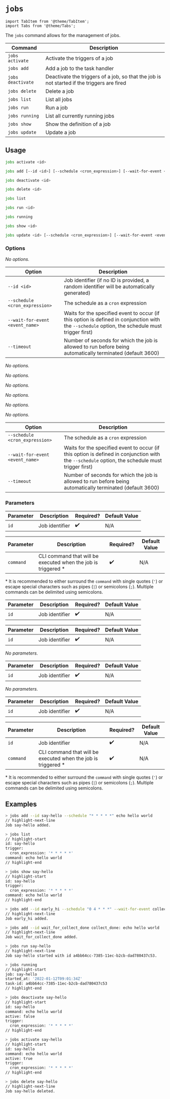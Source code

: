 # `jobs`

```mdx-code-block
import TabItem from '@theme/TabItem';
import Tabs from '@theme/Tabs';
```

The `jobs` command allows for the management of jobs.

| Command           | Description                                                                                |
| ----------------- | ------------------------------------------------------------------------------------------ |
| `jobs activate`   | Activate the triggers of a job                                                             |
| `jobs add`        | Add a job to the task handler                                                              |
| `jobs deactivate` | Deactivate the triggers of a job, so that the job is not started if the triggers are fired |
| `jobs delete`     | Delete a job                                                                               |
| `jobs list`       | List all jobs                                                                              |
| `jobs run`        | Run a job                                                                                  |
| `jobs running`    | List all currently running jobs                                                            |
| `jobs show`       | Show the definition of a job                                                               |
| `jobs update`     | Update a job                                                                               |

## Usage

<Tabs groupId="jobs-command">
<TabItem value="activate" label="activate">

```bash
jobs activate <id>
```

</TabItem>
<TabItem value="add" label="add">

```bash
jobs add [--id <id>] [--schedule <cron_expression>] [--wait-for-event <event_name>] <command>
```

</TabItem>
<TabItem value="deactivate" label="deactivate">

```bash
jobs deactivate <id>
```

</TabItem>
<TabItem value="delete" label="delete">

```bash
jobs delete <id>
```

</TabItem>
<TabItem value="list" label="list">

```bash
jobs list
```

</TabItem>
<TabItem value="run" label="run">

```bash
jobs run <id>
```

</TabItem>
<TabItem value="running" label="running">

```bash
jobs running
```

</TabItem>
<TabItem value="show" label="show">

```bash
jobs show <id>
```

</TabItem>
<TabItem value="update" label="update">

```bash
jobs update <id> [--schedule <cron_expression>] [--wait-for-event <event_name>] <command>
```

</TabItem>
</Tabs>

### Options

<Tabs groupId="jobs-command">
<TabItem value="activate" label="activate">

_No options._

</TabItem>
<TabItem value="add" label="add">

| Option                          | Description                                                                                                                                     |
| ------------------------------- | ----------------------------------------------------------------------------------------------------------------------------------------------- |
| `--id <id>`                     | Job identifier (if no ID is provided, a random identifier will be automatically generated)                                                      |
| `--schedule <cron_expression>`  | The schedule as a `cron` expression                                                                                                             |
| `--wait-for-event <event_name>` | Waits for the specified event to occur (if this option is defined in conjunction with the `--schedule` option, the schedule must trigger first) |
| `--timeout`                     | Number of seconds for which the job is allowed to run before being automatically terminated (default 3600)                                      |

</TabItem>
<TabItem value="deactivate" label="deactivate">

_No options._

</TabItem>
<TabItem value="delete" label="delete">

_No options._

</TabItem>
<TabItem value="list" label="list">

_No options._

</TabItem>
<TabItem value="run" label="run">

_No options._

</TabItem>
<TabItem value="running" label="running">

_No options._

</TabItem>
<TabItem value="show" label="show">

_No options._

</TabItem>
<TabItem value="update" label="update">

| Option                          | Description                                                                                                                                     |
| ------------------------------- | ----------------------------------------------------------------------------------------------------------------------------------------------- |
| `--schedule <cron_expression>`  | The schedule as a `cron` expression                                                                                                             |
| `--wait-for-event <event_name>` | Waits for the specified event to occur (if this option is defined in conjunction with the `--schedule` option, the schedule must trigger first) |
| `--timeout`                     | Number of seconds for which the job is allowed to run before being automatically terminated (default 3600)                                      |

</TabItem>
</Tabs>

### Parameters

<Tabs groupId="jobs-command">
<TabItem value="activate" label="activate">

| Parameter | Description    | Required? | Default Value |
| --------- | -------------- | --------- | ------------- |
| `id`      | Job identifier | ✔️        | N/A           |

</TabItem>
<TabItem value="add" label="add">

| Parameter | Description                                                    | Required? | Default Value |
| --------- | -------------------------------------------------------------- | --------- | ------------- |
| `command` | CLI command that will be executed when the job is triggered \* | ✔️        | N/A           |

\* It is recommended to either surround the `command` with single quotes (`'`) or escape special characters such as pipes (`|`) or semicolons (`;`). Multiple commands can be delimited using semicolons.

</TabItem>
<TabItem value="deactivate" label="deactivate">

| Parameter | Description    | Required? | Default Value |
| --------- | -------------- | --------- | ------------- |
| `id`      | Job identifier | ✔️        | N/A           |

</TabItem>
<TabItem value="delete" label="delete">

| Parameter | Description    | Required? | Default Value |
| --------- | -------------- | --------- | ------------- |
| `id`      | Job identifier | ✔️        | N/A           |

</TabItem>
<TabItem value="list" label="list">

_No parameters._

</TabItem>
<TabItem value="run" label="run">

| Parameter | Description    | Required? | Default Value |
| --------- | -------------- | --------- | ------------- |
| `id`      | Job identifier | ✔️        | N/A           |

</TabItem>
<TabItem value="running" label="running">

_No parameters._

</TabItem>
<TabItem value="show" label="show">

| Parameter | Description    | Required? | Default Value |
| --------- | -------------- | --------- | ------------- |
| `id`      | Job identifier | ✔️        | N/A           |

</TabItem>
<TabItem value="update" label="update">

| Parameter | Description                                                    | Required? | Default Value |
| --------- | -------------------------------------------------------------- | --------- | ------------- |
| `id`      | Job identifier                                                 | ✔️        | N/A           |
| `command` | CLI command that will be executed when the job is triggered \* | ✔️        | N/A           |

\* It is recommended to either surround the `command` with single quotes (`'`) or escape special characters such as pipes (`|`) or semicolons (`;`). Multiple commands can be delimited using semicolons.

</TabItem>
</Tabs>

## Examples

```bash title="Print 'hello world' to the console every minute"
> jobs add --id say-hello --schedule "* * * * *" echo hello world
// highlight-next-line
Job say-hello added.
```

```bash title="List all jobs"
> jobs list
// highlight-start
id: say-hello
trigger:
  cron_expression: '* * * * *'
command: echo hello world
// highlight-end
```

```bash title="Display a specific job"
> jobs show say-hello
// highlight-start
id: say-hello
trigger:
  cron_expression: '* * * * *'
command: echo hello world
// highlight-end
```

```bash title="At 4am each morning, wait for message of type collect_done and print a message"
> jobs add --id early_hi --schedule "0 4 * * *" --wait-for-event collect_done 'match is("volume") | format id'
// highlight-next-line
Job early_hi added.
```

```bash title="Wait for message of type collect_done and print a message"
> jobs add --id wait_for_collect_done collect_done: echo hello world
// highlight-next-line
Job wait_for_collect_done added.
```

```bash title="Run the job directly without waiting for its triggers"
> jobs run say-hello
// highlight-next-line
Job say-hello started with id a4bb64cc-7385-11ec-b2cb-dad780437c53.
```

```bash title="Display all currently running jobs"
> jobs running
// highlight-start
job: say-hello
started_at: '2022-01-12T09:01:34Z'
task-id: a4bb64cc-7385-11ec-b2cb-dad780437c53
// highlight-end
```

```bash title="Deactivate the triggers of a job"
> jobs deactivate say-hello
// highlight-start
id: say-hello
command: echo hello world
active: false
trigger:
  cron_expression: '* * * * *'
// highlight-end
```

```bash title="Activate the triggers of a job"
> jobs activate say-hello
// highlight-start
id: say-hello
command: echo hello world
active: true
trigger:
  cron_expression: '* * * * *'
// highlight-end
```

```bash title="Delete a job"
> jobs delete say-hello
// highlight-next-line
Job say-hello deleted.
```

